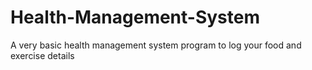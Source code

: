 # Health-Management-System

A very basic health management system program to log your food and exercise details

